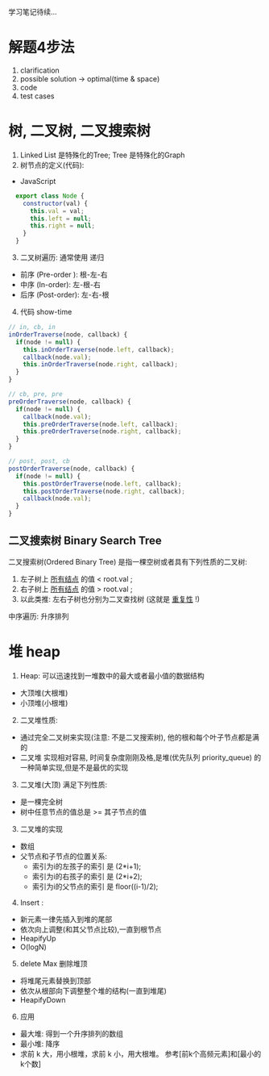 学习笔记待续...

# 解题4步法
1. clarification
2. possible solution -> optimal(time & space)
3. code
4. test cases

# 树, 二叉树, 二叉搜索树
1. Linked List 是特殊化的Tree; Tree 是特殊化的Graph
2. 树节点的定义(代码):
+ JavaScript
```js
  export class Node {
    constructor(val) {
      this.val = val;
      this.left = null;
      this.right = null; 
    }
  }
```

3. 二叉树遍历: 通常使用 递归
+ 前序 (Pre-order ): 根-左-右
+ 中序 (In-order): 左-根-右
+ 后序 (Post-order): 左-右-根

4. 代码 show-time
```js
// in, cb, in
inOrderTraverse(node, callback) {
  if(node != null) {
    this.inOrderTraverse(node.left, callback);
    callback(node.val);
    this.inOrderTraverse(node.right, callback);
  }
}

// cb, pre, pre
preOrderTraverse(node, callback) {
  if(node != null) {
    callback(node.val);
    this.preOrderTraverse(node.left, callback);
    this.preOrderTraverse(node.right, callback);
  }
}

// post, post, cb
postOrderTraverse(node, callback) {
  if(node != null) {
    this.postOrderTraverse(node.left, callback);
    this.postOrderTraverse(node.right, callback);
    callback(node.val);
  }
}

```

## 二叉搜索树 Binary Search Tree
二叉搜索树(Ordered Binary Tree) 是指一棵空树或者具有下列性质的二叉树: 
1. 左子树上 <u>所有结点</u> 的值 < root.val ;
2. 右子树上 <u>所有结点</u> 的值 > root.val ;
3. 以此类推: 左右子树也分别为二叉查找树 (这就是 <u>重复性</u> !)

中序遍历: 升序排列

# 堆 heap 

1. Heap: 可以迅速找到一堆数中的最大或者最小值的数据结构
+ 大顶堆(大根堆)
+ 小顶堆(小根堆)

2. 二叉堆性质:
 + 通过完全二叉树来实现(注意: 不是二叉搜索树), 他的根和每个叶子节点都是满的
 + 二叉堆 实现相对容易, 时间复杂度刚刚及格,是堆(优先队列 priority_queue) 的一种简单实现,但是不是最优的实现

3. 二叉堆(大顶) 满足下列性质:
+ 是一棵完全树
+ 树中任意节点的值总是 >= 其子节点的值

3. 二叉堆的实现
+ 数组
+ 父节点和子节点的位置关系: 
  - 索引为i的左孩子的索引 是 (2*i+1);
  - 索引为i的右孩子的索引 是 (2*i+2);
  - 索引为i的父节点的索引 是 floor((i-1)/2);

4. Insert : 
  + 新元素一律先插入到堆的尾部
  + 依次向上调整(和其父节点比较),一直到根节点
  + HeapifyUp
  + O(logN)

5. delete Max 删除堆顶
+ 将堆尾元素替换到顶部
+ 依次从根部向下调整整个堆的结构(一直到堆尾)
+ HeapifyDown

6. 应用
+ 最大堆: 得到一个升序排列的数组
+ 最小堆: 降序
+ 求前 k 大，用小根堆，求前 k 小，用大根堆。 
参考[前k个高频元素]和[最小的k个数]


  